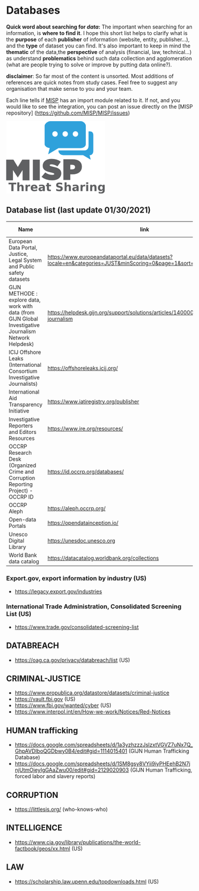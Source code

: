 
# Databases

**Quick word about searching for *data*:**
The important when searching for an information, is **where to find it**. 
I hope this short list helps to clarify what is the **purpose** of each **publisher** of information (website, entity, publisher...), and the **type** of dataset you can find. It's also important to keep in mind the **thematic** of the data,the **perspective** of analysis (financial, law, technical...) as understand **problematics** behind such data collection and agglomeration (what are people trying to solve or improve by putting data online?).


**disclaimer**: So far most of the content is unsorted. Most additions of references are quick notes from study cases. Feel free to suggest any organisation that make sense to you and your team. 

Each line tells if [MISP](https://github.com/MISP/MISP) has an import module related to it. If not, and you would like to see the integration, you can post an issue directly on the [MISP repository] (https://github.com/MISP/MISP/issues)

![misp logo](https://raw.githubusercontent.com/C00kie-/ORCRI/master/sources/image/misp-logo.png)

## Database list (last update 01/30/2021)
 
|Name|link|last-view|label|MISP module|
|-|-|-|-|-|
|European Data Portal, Justice, Legal System and Public safety datasets |https://www.europeandataportal.eu/data/datasets?locale=en&categories=JUST&minScoring=0&page=1&sort=relevance%2Bdesc |01/30/2021|||
|GIJN METHODE : explore data, work with data (from GIJN Global Investigative Journalism Network Helpdesk)|https://helpdesk.gijn.org/support/solutions/articles/14000036505-data-journalism |01/30/2021|journalism||
|ICIJ Offshore Leaks (International Consortium Investigative Journalists) |https://offshoreleaks.icij.org/  |01/30/2021|leak||
|International Aid Transparency Initiative |https://www.iatiregistry.org/publisher |01/30/2021|||
|Investigative Reporters and Editors Resources|https://www.ire.org/resources/| 01/30/2021|||
|OCCRP Research Desk (Organized Crime and Corruption Reporting Project) - OCCRP ID| https://id.occrp.org/databases/ |01/30/2021|corruption, crime||
|OCCRP Aleph | https://aleph.occrp.org/ |01/30/2021 |corruption, crime||
|Open-data Portals |https://opendatainception.io/| 01/30/2021|||
|Unesco Digital Library |https://unesdoc.unesco.org | 01/30/2021 |||
|World Bank data catalog | https://datacatalog.worldbank.org/collections| 01/30/2021 |||


### Export.gov, export information by industry (US)
- https://legacy.export.gov/industries

### International Trade Administration, Consolidated Screening List (US)
- https://www.trade.gov/consolidated-screening-list


## DATABREACH
- https://oag.ca.gov/privacy/databreach/list (US)

## CRIMINAL-JUSTICE
- https://www.propublica.org/datastore/datasets/criminal-justice
- https://vault.fbi.gov (US)
- https://www.fbi.gov/wanted/cyber (US)
- https://www.interpol.int/en/How-we-work/Notices/Red-Notices 

## HUMAN trafficking

- https://docs.google.com/spreadsheets/d/1a3yzhzzzJslzxtVGVZ7uNx7Q_GhpAVDIboQGDbwy0B4/edit#gid=1114015401 (GIJN Human Trafficking Database)
- https://docs.google.com/spreadsheets/d/1SM8gsy8VYii9iyPHEehB2N7jnjUtmOjeyIgGAaZwu00/edit#gid=2129020903 (GIJN Human Trafficking, forced labor and slavery reports)


## CORRUPTION
- https://littlesis.org/ (who-knows-who)

## INTELLIGENCE 

- https://www.cia.gov/library/publications/the-world-factbook/geos/xx.html (US)

## LAW 
- https://scholarship.law.upenn.edu/topdownloads.html (US)


